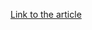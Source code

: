 [Link to the article](https://www.akamai.com/blog/security/nhs-vaccine-scams-criminals-still-targeting-covid-19-anxiety)
